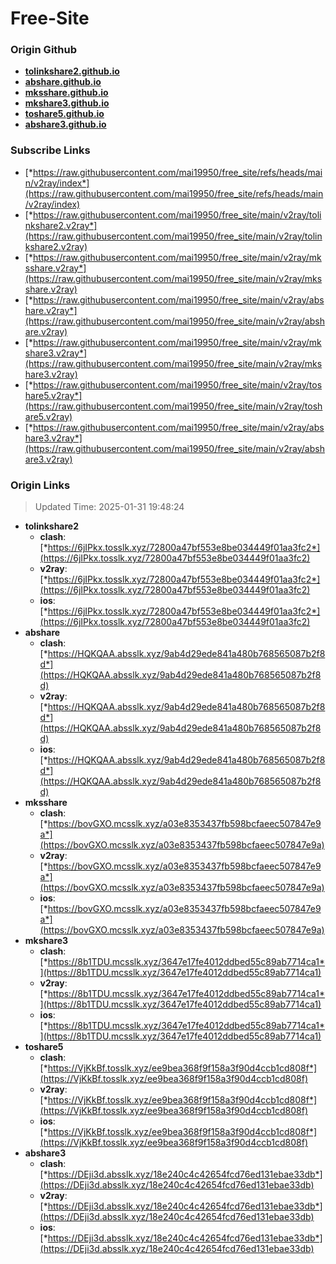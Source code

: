# Free-Site

### Origin Github

- [**tolinkshare2.github.io**](https://github.com/tolinkshare2/tolinkshare2.github.io)
- [**abshare.github.io**](https://github.com/abshare/abshare.github.io)
- [**mksshare.github.io**](https://github.com/mksshare/mksshare.github.io)
- [**mkshare3.github.io**](https://github.com/mkshare3/mkshare3.github.io)
- [**toshare5.github.io**](https://github.com/toshare5/toshare5.github.io)
- [**abshare3.github.io**](https://github.com/abshare3/abshare3.github.io)

### Subscribe Links

- [*https://raw.githubusercontent.com/mai19950/free_site/refs/heads/main/v2ray/index*](https://raw.githubusercontent.com/mai19950/free_site/refs/heads/main/v2ray/index)
- [*https://raw.githubusercontent.com/mai19950/free_site/main/v2ray/tolinkshare2.v2ray*](https://raw.githubusercontent.com/mai19950/free_site/main/v2ray/tolinkshare2.v2ray)
- [*https://raw.githubusercontent.com/mai19950/free_site/main/v2ray/mksshare.v2ray*](https://raw.githubusercontent.com/mai19950/free_site/main/v2ray/mksshare.v2ray)
- [*https://raw.githubusercontent.com/mai19950/free_site/main/v2ray/abshare.v2ray*](https://raw.githubusercontent.com/mai19950/free_site/main/v2ray/abshare.v2ray)
- [*https://raw.githubusercontent.com/mai19950/free_site/main/v2ray/mkshare3.v2ray*](https://raw.githubusercontent.com/mai19950/free_site/main/v2ray/mkshare3.v2ray)
- [*https://raw.githubusercontent.com/mai19950/free_site/main/v2ray/toshare5.v2ray*](https://raw.githubusercontent.com/mai19950/free_site/main/v2ray/toshare5.v2ray)
- [*https://raw.githubusercontent.com/mai19950/free_site/main/v2ray/abshare3.v2ray*](https://raw.githubusercontent.com/mai19950/free_site/main/v2ray/abshare3.v2ray)

### Origin Links

> Updated Time: 2025-01-31 19:48:24

- **tolinkshare2**
  - **clash**: [*https://6jIPkx.tosslk.xyz/72800a47bf553e8be034449f01aa3fc2*](https://6jIPkx.tosslk.xyz/72800a47bf553e8be034449f01aa3fc2)
  - **v2ray**: [*https://6jIPkx.tosslk.xyz/72800a47bf553e8be034449f01aa3fc2*](https://6jIPkx.tosslk.xyz/72800a47bf553e8be034449f01aa3fc2)
  - **ios**: [*https://6jIPkx.tosslk.xyz/72800a47bf553e8be034449f01aa3fc2*](https://6jIPkx.tosslk.xyz/72800a47bf553e8be034449f01aa3fc2)
- **abshare**
  - **clash**: [*https://HQKQAA.absslk.xyz/9ab4d29ede841a480b768565087b2f8d*](https://HQKQAA.absslk.xyz/9ab4d29ede841a480b768565087b2f8d)
  - **v2ray**: [*https://HQKQAA.absslk.xyz/9ab4d29ede841a480b768565087b2f8d*](https://HQKQAA.absslk.xyz/9ab4d29ede841a480b768565087b2f8d)
  - **ios**: [*https://HQKQAA.absslk.xyz/9ab4d29ede841a480b768565087b2f8d*](https://HQKQAA.absslk.xyz/9ab4d29ede841a480b768565087b2f8d)
- **mksshare**
  - **clash**: [*https://bovGXO.mcsslk.xyz/a03e8353437fb598bcfaeec507847e9a*](https://bovGXO.mcsslk.xyz/a03e8353437fb598bcfaeec507847e9a)
  - **v2ray**: [*https://bovGXO.mcsslk.xyz/a03e8353437fb598bcfaeec507847e9a*](https://bovGXO.mcsslk.xyz/a03e8353437fb598bcfaeec507847e9a)
  - **ios**: [*https://bovGXO.mcsslk.xyz/a03e8353437fb598bcfaeec507847e9a*](https://bovGXO.mcsslk.xyz/a03e8353437fb598bcfaeec507847e9a)
- **mkshare3**
  - **clash**: [*https://8b1TDU.mcsslk.xyz/3647e17fe4012ddbed55c89ab7714ca1*](https://8b1TDU.mcsslk.xyz/3647e17fe4012ddbed55c89ab7714ca1)
  - **v2ray**: [*https://8b1TDU.mcsslk.xyz/3647e17fe4012ddbed55c89ab7714ca1*](https://8b1TDU.mcsslk.xyz/3647e17fe4012ddbed55c89ab7714ca1)
  - **ios**: [*https://8b1TDU.mcsslk.xyz/3647e17fe4012ddbed55c89ab7714ca1*](https://8b1TDU.mcsslk.xyz/3647e17fe4012ddbed55c89ab7714ca1)
- **toshare5**
  - **clash**: [*https://VjKkBf.tosslk.xyz/ee9bea368f9f158a3f90d4ccb1cd808f*](https://VjKkBf.tosslk.xyz/ee9bea368f9f158a3f90d4ccb1cd808f)
  - **v2ray**: [*https://VjKkBf.tosslk.xyz/ee9bea368f9f158a3f90d4ccb1cd808f*](https://VjKkBf.tosslk.xyz/ee9bea368f9f158a3f90d4ccb1cd808f)
  - **ios**: [*https://VjKkBf.tosslk.xyz/ee9bea368f9f158a3f90d4ccb1cd808f*](https://VjKkBf.tosslk.xyz/ee9bea368f9f158a3f90d4ccb1cd808f)
- **abshare3**
  - **clash**: [*https://DEji3d.absslk.xyz/18e240c4c42654fcd76ed131ebae33db*](https://DEji3d.absslk.xyz/18e240c4c42654fcd76ed131ebae33db)
  - **v2ray**: [*https://DEji3d.absslk.xyz/18e240c4c42654fcd76ed131ebae33db*](https://DEji3d.absslk.xyz/18e240c4c42654fcd76ed131ebae33db)
  - **ios**: [*https://DEji3d.absslk.xyz/18e240c4c42654fcd76ed131ebae33db*](https://DEji3d.absslk.xyz/18e240c4c42654fcd76ed131ebae33db)
